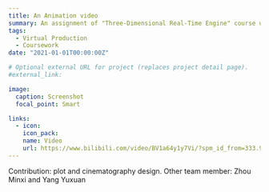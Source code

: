 ```yaml
---
title: An Animation video
summary: An assignment of "Three-Dimensional Real-Time Engine" course using Unreal Engine.
tags:
  - Virtual Production
  - Coursework
date: "2021-01-01T00:00:00Z"

# Optional external URL for project (replaces project detail page).
#external_link: 

image:
  caption: Screenshot
  focal_point: Smart

links:
  - icon: 
    icon_pack: 
    name: Video
    url: https://www.bilibili.com/video/BV1a64y1y7Vi/?spm_id_from=333.999.0.0
---
```

Contribution: plot and cinematography design.
Other team member: Zhou Minxi and Yang Yuxuan
